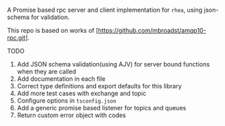 A Promise based rpc server and client implementation for `rhea`, using json-schema for validation.

This repo is based on works of [https://github.com/mbroadst/amqp10-rpc.git]. 


TODO
1. Add JSON schema validation(using AJV) for server bound functions when they are called
2. Add documentation in each file
3. Correct type definitions and export defaults for this library
4. Add more test cases with exchange and topic
5. Configure options in `tsconfig.json`
6. Add a generic promise based listener for topics and queues
7. Return custom error object with codes